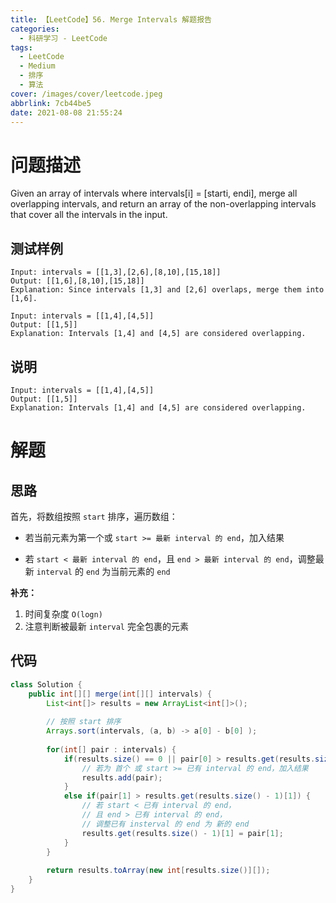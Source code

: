 ```yaml
---
title: 【LeetCode】56. Merge Intervals 解题报告
categories:
  - 科研学习 - LeetCode
tags:
  - LeetCode
  - Medium
  - 排序
  - 算法
cover: /images/cover/leetcode.jpeg
abbrlink: 7cb44be5
date: 2021-08-08 21:55:24
---
```


# 问题描述

Given an array of intervals where intervals[i] = [starti, endi], merge all overlapping intervals, and return an array of the non-overlapping intervals that cover all the intervals in the input.

## 测试样例

```
Input: intervals = [[1,3],[2,6],[8,10],[15,18]]
Output: [[1,6],[8,10],[15,18]]
Explanation: Since intervals [1,3] and [2,6] overlaps, merge them into [1,6].
```

```
Input: intervals = [[1,4],[4,5]]
Output: [[1,5]]
Explanation: Intervals [1,4] and [4,5] are considered overlapping.
```

## 说明

```
Input: intervals = [[1,4],[4,5]]
Output: [[1,5]]
Explanation: Intervals [1,4] and [4,5] are considered overlapping.
```

# 解题

## 思路

首先，将数组按照 `start` 排序，遍历数组：

- 若当前元素为第一个或 `start >= 最新 interval 的 end`，加入结果

- 若 `start < 最新 interval 的 end`，且 `end > 最新 interval 的 end`，调整最新 `interval` 的 `end` 为当前元素的 `end`

**补充：**

1. 时间复杂度 `O(logn)`
1. 注意判断被最新 `interval` 完全包裹的元素

## 代码

```java
class Solution {
    public int[][] merge(int[][] intervals) {
        List<int[]> results = new ArrayList<int[]>();
        
        // 按照 start 排序
        Arrays.sort(intervals, (a, b) -> a[0] - b[0] );
        
        for(int[] pair : intervals) {
            if(results.size() == 0 || pair[0] > results.get(results.size() - 1)[1]) {
                // 若为 首个 或 start >= 已有 interval 的 end，加入结果
                results.add(pair);
            }
            else if(pair[1] > results.get(results.size() - 1)[1]) {
                // 若 start < 已有 interval 的 end，
                // 且 end > 已有 interval 的 end，
                // 调整已有 insterval 的 end 为 新的 end
                results.get(results.size() - 1)[1] = pair[1];
            }
        }
        
        return results.toArray(new int[results.size()][]);
    }
}
```


